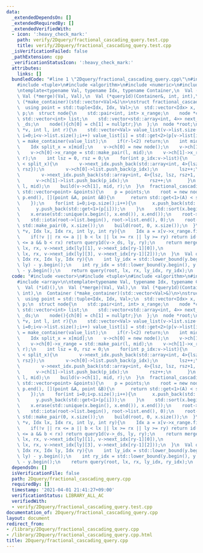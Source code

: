 ```yaml
---
data:
  _extendedDependsOn: []
  _extendedRequiredBy: []
  _extendedVerifiedWith:
  - icon: ':heavy_check_mark:'
    path: verify/2Dquery/fractional_cascading_query.test.cpp
    title: verify/2Dquery/fractional_cascading_query.test.cpp
  _isVerificationFailed: false
  _pathExtension: cpp
  _verificationStatusIcon: ':heavy_check_mark:'
  attributes:
    links: []
  bundledCode: "#line 1 \"2Dquery/fractional_cascading_query.cpp\"\n#include <vector>\n\
    #include <tuple>\n#include <algorithm>\n#include <numeric>\n#include <array>\n\
    \ntemplate<typename Val, typename Idx, typename Container,\n  Val (*id)(),\n \
    \ Val (*merge)(Val, Val),\n  Val (*query1d)(Container&, int, int),\n  Container\
    \ (*make_container)(std::vector<Val>&)\n>\nstruct fractional_cascading_query{\n\
    \  using point = std::tuple<Idx, Idx, Val>;\n  std::vector<Idx> x, y;\n  std::vector<point>\
    \ p;\n  struct node{\n    std::pair<int, int> x_range;\n    node *ch[2];\n   \
    \ std::vector<int> list;\n    std::vector<std::array<int, 4>> next_idx;\n    Container\
    \ _ds;\n    node(){ch[0] = ch[1] = nullptr;}\n  };\n  node *root;\n  void build(node\
    \ *v, int l, int r){\n    std::vector<Val> value_list(v->list.size());\n    for(int\
    \ i=0;i<v->list.size();i++) value_list[i] = std::get<2>(p[v->list[i]]);\n    v->_ds\
    \ = make_container(value_list);\n    if(r-l<2) return;\n    int mid = (l+r)/2;\n\
    \    Idx split_x = x[mid];\n    v->ch[0] = new node();\n    v->ch[1] = new node();\n\
    \    v->ch[0]->x_range = std::make_pair(l, mid);\n    v->ch[1]->x_range = std::make_pair(mid,\
    \ r);\n    int lsz = 0, rsz = 0;\n    for(int p_idx:v->list){\n      if(std::get<0>(p[p_idx])\
    \ < split_x){\n        v->next_idx.push_back(std::array<int, 4>{lsz+1, lsz, rsz,\
    \ rsz});\n        v->ch[0]->list.push_back(p_idx);\n        lsz++;\n      }else{\n\
    \        v->next_idx.push_back(std::array<int, 4>{lsz, lsz, rsz+1, rsz});\n  \
    \      v->ch[1]->list.push_back(p_idx);\n        rsz++;\n      }\n    }\n    build(v->ch[0],\
    \ l, mid);\n    build(v->ch[1], mid, r);\n  }\n  fractional_cascading_query(const\
    \ std::vector<point> &points){\n    p = points;\n    root = new node();\n    std::sort(p.begin(),\
    \ p.end(), [](point &A, point &B){\n      return std::get<1>(A) < std::get<1>(B);\n\
    \    });\n    for(int i=0;i<p.size();i++){\n      x.push_back(std::get<0>(p[i]));\n\
    \      y.push_back(std::get<1>(p[i]));\n    }\n    std::sort(x.begin(), x.end());\n\
    \    x.erase(std::unique(x.begin(), x.end()), x.end());\n    root->list.resize(p.size());\n\
    \    std::iota(root->list.begin(), root->list.end(), 0);\n    root->x_range =\
    \ std::make_pair(0, x.size());\n    build(root, 0, x.size());\n  }\n  Val query(node\
    \ *v, Idx lx, Idx rx, int ly, int ry){\n    Idx a = x[v->x_range.first], b = x[v->x_range.second-1];\n\
    \    if(!v || rx <= a || b < lx || lx >= rx || ly >= ry) return id();\n    if(lx\
    \ <= a && b < rx) return query1d(v->_ds, ly, ry);\n    return merge(query(v->ch[0],\
    \ lx, rx, v->next_idx[ly][1], v->next_idx[ry-1][0]),\n             query(v->ch[1],\
    \ lx, rx, v->next_idx[ly][3], v->next_idx[ry-1][2]));\n  }\n  Val query(Idx lx,\
    \ Idx rx, Idx ly, Idx ry){\n    int ly_idx = std::lower_bound(y.begin(), y.end(),\
    \ ly) - y.begin();\n    int ry_idx = std::lower_bound(y.begin(), y.end(), ry)\
    \ - y.begin();\n    return query(root, lx, rx, ly_idx, ry_idx);\n  }\n};\n"
  code: "#include <vector>\n#include <tuple>\n#include <algorithm>\n#include <numeric>\n\
    #include <array>\n\ntemplate<typename Val, typename Idx, typename Container,\n\
    \  Val (*id)(),\n  Val (*merge)(Val, Val),\n  Val (*query1d)(Container&, int,\
    \ int),\n  Container (*make_container)(std::vector<Val>&)\n>\nstruct fractional_cascading_query{\n\
    \  using point = std::tuple<Idx, Idx, Val>;\n  std::vector<Idx> x, y;\n  std::vector<point>\
    \ p;\n  struct node{\n    std::pair<int, int> x_range;\n    node *ch[2];\n   \
    \ std::vector<int> list;\n    std::vector<std::array<int, 4>> next_idx;\n    Container\
    \ _ds;\n    node(){ch[0] = ch[1] = nullptr;}\n  };\n  node *root;\n  void build(node\
    \ *v, int l, int r){\n    std::vector<Val> value_list(v->list.size());\n    for(int\
    \ i=0;i<v->list.size();i++) value_list[i] = std::get<2>(p[v->list[i]]);\n    v->_ds\
    \ = make_container(value_list);\n    if(r-l<2) return;\n    int mid = (l+r)/2;\n\
    \    Idx split_x = x[mid];\n    v->ch[0] = new node();\n    v->ch[1] = new node();\n\
    \    v->ch[0]->x_range = std::make_pair(l, mid);\n    v->ch[1]->x_range = std::make_pair(mid,\
    \ r);\n    int lsz = 0, rsz = 0;\n    for(int p_idx:v->list){\n      if(std::get<0>(p[p_idx])\
    \ < split_x){\n        v->next_idx.push_back(std::array<int, 4>{lsz+1, lsz, rsz,\
    \ rsz});\n        v->ch[0]->list.push_back(p_idx);\n        lsz++;\n      }else{\n\
    \        v->next_idx.push_back(std::array<int, 4>{lsz, lsz, rsz+1, rsz});\n  \
    \      v->ch[1]->list.push_back(p_idx);\n        rsz++;\n      }\n    }\n    build(v->ch[0],\
    \ l, mid);\n    build(v->ch[1], mid, r);\n  }\n  fractional_cascading_query(const\
    \ std::vector<point> &points){\n    p = points;\n    root = new node();\n    std::sort(p.begin(),\
    \ p.end(), [](point &A, point &B){\n      return std::get<1>(A) < std::get<1>(B);\n\
    \    });\n    for(int i=0;i<p.size();i++){\n      x.push_back(std::get<0>(p[i]));\n\
    \      y.push_back(std::get<1>(p[i]));\n    }\n    std::sort(x.begin(), x.end());\n\
    \    x.erase(std::unique(x.begin(), x.end()), x.end());\n    root->list.resize(p.size());\n\
    \    std::iota(root->list.begin(), root->list.end(), 0);\n    root->x_range =\
    \ std::make_pair(0, x.size());\n    build(root, 0, x.size());\n  }\n  Val query(node\
    \ *v, Idx lx, Idx rx, int ly, int ry){\n    Idx a = x[v->x_range.first], b = x[v->x_range.second-1];\n\
    \    if(!v || rx <= a || b < lx || lx >= rx || ly >= ry) return id();\n    if(lx\
    \ <= a && b < rx) return query1d(v->_ds, ly, ry);\n    return merge(query(v->ch[0],\
    \ lx, rx, v->next_idx[ly][1], v->next_idx[ry-1][0]),\n             query(v->ch[1],\
    \ lx, rx, v->next_idx[ly][3], v->next_idx[ry-1][2]));\n  }\n  Val query(Idx lx,\
    \ Idx rx, Idx ly, Idx ry){\n    int ly_idx = std::lower_bound(y.begin(), y.end(),\
    \ ly) - y.begin();\n    int ry_idx = std::lower_bound(y.begin(), y.end(), ry)\
    \ - y.begin();\n    return query(root, lx, rx, ly_idx, ry_idx);\n  }\n};\n"
  dependsOn: []
  isVerificationFile: false
  path: 2Dquery/fractional_cascading_query.cpp
  requiredBy: []
  timestamp: '2021-04-01 21:41:27+09:00'
  verificationStatus: LIBRARY_ALL_AC
  verifiedWith:
  - verify/2Dquery/fractional_cascading_query.test.cpp
documentation_of: 2Dquery/fractional_cascading_query.cpp
layout: document
redirect_from:
- /library/2Dquery/fractional_cascading_query.cpp
- /library/2Dquery/fractional_cascading_query.cpp.html
title: 2Dquery/fractional_cascading_query.cpp
---
```

